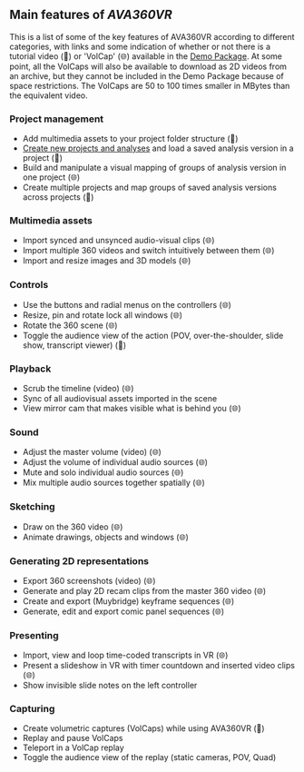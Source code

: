 ## Main features of _AVA360VR_

This is a list of some of the key features of AVA360VR according to different categories, with links and some indication of whether or not there is a tutorial video (📼) or 'VolCap' (🌐) available in the [Demo Package](demo.md).
At some point, all the VolCaps will also be available to download as 2D videos from an archive, but they cannot be included in the Demo Package because of space restrictions.
The VolCaps are 50 to 100 times smaller in MBytes than the equivalent video.

### Project management

- Add multimedia assets to your project folder structure (📼)
- [Create new projects and analyses](project.md) and load a saved analysis version in a project (📼)
- Build and manipulate a visual mapping of groups of analysis version in one project (🌐)
- Create multiple projects and map groups of saved analysis versions across projects (📼)

### Multimedia assets

- Import synced and unsynced audio-visual clips (🌐)
- Import multiple 360 videos and switch intuitively between them (🌐)
- Import and resize images and 3D models (🌐)

### Controls

- Use the buttons and radial menus on the controllers (🌐)
- Resize, pin and rotate lock all windows (🌐)
- Rotate the 360 scene (🌐)
- Toggle the audience view of the action (POV, over-the-shoulder, slide show, transcript viewer) (📼)

### Playback

- Scrub the timeline (video) (🌐)
- Sync of all audiovisual assets imported in the scene
- View mirror cam that makes visible what is behind you (🌐)

### Sound

- Adjust the master volume (video) (🌐)
- Adjust the volume of individual audio sources (🌐)
- Mute and solo individual audio sources (🌐)
- Mix multiple audio sources together spatially (🌐)

### Sketching

- Draw on the 360 video (🌐)
- Animate drawings, objects and windows (🌐)

### Generating 2D representations

- Export 360 screenshots (video) (🌐)
- Generate and play 2D recam clips from the master 360 video (🌐)
- Create and export (Muybridge) keyframe sequences (🌐)
- Generate, edit and export comic panel sequences (🌐)

### Presenting

- Import, view and loop time-coded transcripts in VR (🌐)
- Present a slideshow in VR with timer countdown and inserted video clips (🌐)
- Show invisible slide notes on the left controller

### Capturing

- Create volumetric captures (VolCaps) while using AVA360VR (📼)
- Replay and pause VolCaps
- Teleport in a VolCap replay
- Toggle the audience view of the replay (static cameras, POV, Quad)
